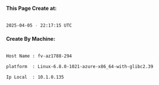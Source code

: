 
   
#### This Page Create at:

```bash

2025-04-05 - 22:17:15 UTC

```

#### Create By Machine:

```bash

Host Name : fv-az1788-294

platform  : Linux-6.8.0-1021-azure-x86_64-with-glibc2.39

Ip Local  : 10.1.0.135

```

